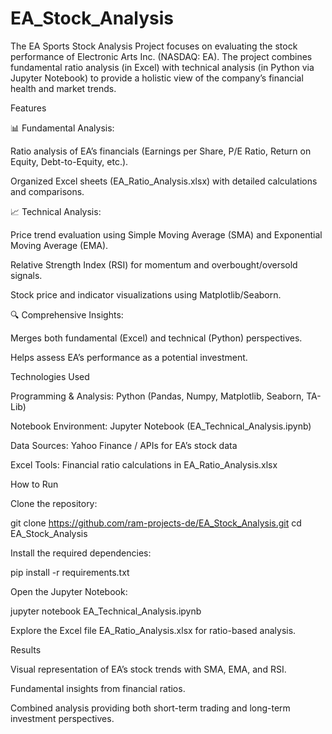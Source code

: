 # EA_Stock_Analysis

The EA Sports Stock Analysis Project focuses on evaluating the stock performance of Electronic Arts Inc. (NASDAQ: EA). The project combines fundamental ratio analysis (in Excel) with technical analysis (in Python via Jupyter Notebook) to provide a holistic view of the company’s financial health and market trends.

Features

📊 Fundamental Analysis:

Ratio analysis of EA’s financials (Earnings per Share, P/E Ratio, Return on Equity, Debt-to-Equity, etc.).

Organized Excel sheets (EA_Ratio_Analysis.xlsx) with detailed calculations and comparisons.

📈 Technical Analysis:

Price trend evaluation using Simple Moving Average (SMA) and Exponential Moving Average (EMA).

Relative Strength Index (RSI) for momentum and overbought/oversold signals.

Stock price and indicator visualizations using Matplotlib/Seaborn.

🔍 Comprehensive Insights:

Merges both fundamental (Excel) and technical (Python) perspectives.

Helps assess EA’s performance as a potential investment.

Technologies Used

Programming & Analysis: Python (Pandas, Numpy, Matplotlib, Seaborn, TA-Lib)

Notebook Environment: Jupyter Notebook (EA_Technical_Analysis.ipynb)

Data Sources: Yahoo Finance / APIs for EA’s stock data

Excel Tools: Financial ratio calculations in EA_Ratio_Analysis.xlsx

How to Run

Clone the repository:

git clone https://github.com/ram-projects-de/EA_Stock_Analysis.git
cd EA_Stock_Analysis


Install the required dependencies:

pip install -r requirements.txt


Open the Jupyter Notebook:

jupyter notebook EA_Technical_Analysis.ipynb


Explore the Excel file EA_Ratio_Analysis.xlsx for ratio-based analysis.

Results

Visual representation of EA’s stock trends with SMA, EMA, and RSI.

Fundamental insights from financial ratios.

Combined analysis providing both short-term trading and long-term investment perspectives.
